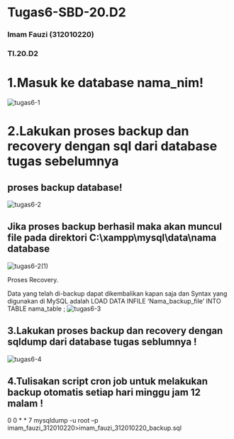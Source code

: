 # Tugas6-SBD-20.D2
### Imam Fauzi (312010220)
### TI.20.D2

# 1.Masuk ke database nama_nim!
![tugas6-1](https://user-images.githubusercontent.com/106543547/174813439-0a125653-0730-41e5-9640-6f2d7bfcc517.PNG)

# 2.Lakukan proses backup dan recovery dengan sql dari database tugas sebelumnya
## proses backup database!
![tugas6-2](https://user-images.githubusercontent.com/106543547/174815010-cc4553d9-8c61-44f1-be4d-fe1c6152503b.PNG)
## Jika proses backup berhasil maka akan muncul file pada direktori C:\xampp\mysql\data\nama database
![tugas6-2(1)](https://user-images.githubusercontent.com/106543547/174813583-c0782485-a6e7-4065-afa4-990f97501ab0.PNG)

Proses Recovery.

Data yang telah di-backup dapat dikembalikan kapan saja dan Syntax yang digunakan di MySQL adalah LOAD DATA INFILE ‘Nama_backup_file’ INTO TABLE nama_table ;
![tugas6-3](https://user-images.githubusercontent.com/106543547/174817857-23fd78de-50d7-416f-aed1-a11fc91800cb.PNG)
## 3.Lakukan proses backup dan recovery dengan sqldump dari database tugas seblumnya !
![tugas6-4](https://user-images.githubusercontent.com/106543547/174818331-4c84ade4-9852-404b-8d66-f38f6553dd81.PNG)
## 4.Tulisakan script cron job untuk melakukan backup otomatis setiap hari minggu jam 12 malam !
0 0 * * 7 mysqldump -u root –p imam_fauzi_312010220>imam_fauzi_312010220_backup.sql
